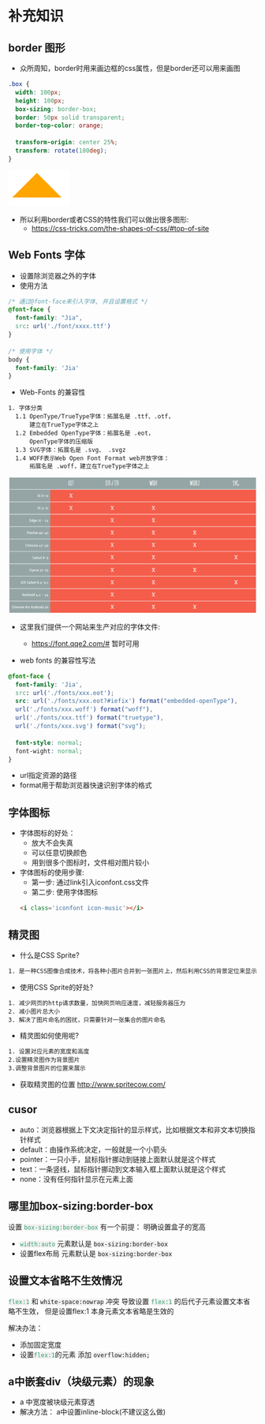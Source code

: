 # 补充知识

## border 图形
* 众所周知，border时用来画边框的css属性，但是border还可以用来画图
```css
.box {
  width: 100px;
  height: 100px;
  box-sizing: border-box;
  border: 50px solid transparent;
  border-top-color: orange;

  transform-origin: center 25%;
  transform: rotate(180deg);
}
```
![border-image](/images/border-image.png)

* 所以利用border或者CSS的特性我们可以做出很多图形:
  * https://css-tricks.com/the-shapes-of-css/#top-of-site
  
## Web Fonts 字体
* 设置除浏览器之外的字体
* 使用方法
```css
/* 通过@font-face来引入字体, 并且设置格式 */
@font-face {
  font-family: "Jia",
  src: url('./font/xxxx.ttf')
}

/* 使用字体 */
body {
  font-family: 'Jia'
}
```
* Web-Fonts 的兼容性
```tex
1. 字体分类
  1.1 OpenType/TrueType字体：拓展名是 .ttf、.otf，
      建立在TrueType字体之上
  1.2 Embedded OpenType字体：拓展名是 .eot，
      OpenType字体的压缩版
  1.3 SVG字体：拓展名是 .svg、 .svgz
  1.4 WOFF表示Web Open Font Format web开放字体：
      拓展名是 .woff，建立在TrueType字体之上
```
![font-table](/images/font-table.png)

* 这里我们提供一个网站来生产对应的字体文件:
  * https://font.qqe2.com/# 暂时可用

* web fonts 的兼容性写法
```css
@font-face {
  font-family: 'Jia',
  src: url('./fonts/xxx.eot');
  src: url('./fonts/xxx.eot?#iefix') format("embedded-openType"),
  url('./fonts/xxx.woff') format("woff"),
  url('./fonts/xxx.ttf') format("truetype"),
  url('./fonts/xxx.svg') format("svg");

  font-style: normal;
  font-wight: normal;
}
```
* url指定资源的路径
* format用于帮助浏览器快速识别字体的格式

## 字体图标
* 字体图标的好处：
  * 放大不会失真
  * 可以任意切换颜色
  * 用到很多个图标时，文件相对图片较小
* 字体图标的使用步骤:
  * 第一步: 通过link引入iconfont.css文件
  * 第二步: 使用字体图标
  ```html
  <i class='iconfont icon-music'></i>
  ```

## 精灵图
* 什么是CSS Sprite?
```tex
1. 是一种CSS图像合成技术，将各种小图片合并到一张图片上，然后利用CSS的背景定位来显示对应的图片部分

```
* 使用CSS Sprite的好处?
```tex
1. 减少网页的http请求数量，加快网页响应速度，减轻服务器压力
2. 减小图片总大小
3. 解决了图片命名的困扰，只需要针对一张集合的图片命名
```
* 精灵图如何使用呢?
```tex
1. 设置对应元素的宽度和高度
2.设置精灵图作为背景图片
3.调整背景图片的位置来展示
```
* 获取精灵图的位置 http://www.spritecow.com/
## cusor
* auto：浏览器根据上下文决定指针的显示样式，比如根据文本和非文本切换指针样式
* default：由操作系统决定，一般就是一个小箭头
*  pointer：一只小手，鼠标指针挪动到链接上面默认就是这个样式
* text：一条竖线，鼠标指针挪动到文本输入框上面默认就是这个样式
*  none：没有任何指针显示在元素上面


## 哪里加box-sizing:border-box
设置 <code style='background: #f1f1f1;color:#33a06f;border-radius:4px;'>box-sizing:border-box</code> 有一个前提： 明确设置盒子的宽高

- <code style='background: #f1f1f1; color:#33a06f;border-radius:4px;'>width:auto</code> 元素默认是 <code style='background: #f1f1f1;border-radius:4px;'>box-sizing:border-box</code> 
- 设置flex布局 元素默认是 <code style='background: #f1f1f1;border-radius:4px;'>box-sizing:border-box</code> 


## 设置文本省略不生效情况
<code style='background: #f1f1f1;color:#33a06f;border-radius:4px;'>flex:1</code> 和 <code style='background: #f1f1f1;border-radius:4px;'>white-space:nowrap</code> 冲突 导致设置 <code style='background: #f1f1f1;color:#33a06f;border-radius:4px;'>flex:1</code> 的后代子元素设置文本省略不生效， 但是设置flex:1 本身元素文本省略是生效的

解决办法：
- 添加固定宽度
- 设置<code style='background: #f1f1f1;color:#33a06f;border-radius:4px;'>flex:1</code>的元素 添加 <code style='background: #f1f1f1;border-radius:4px;'>overflow:hidden;</code>


## a中嵌套div（块级元素）的现象
- a 中宽度被块级元素穿透
- 解决方法： a中设置inline-block(不建议这么做)